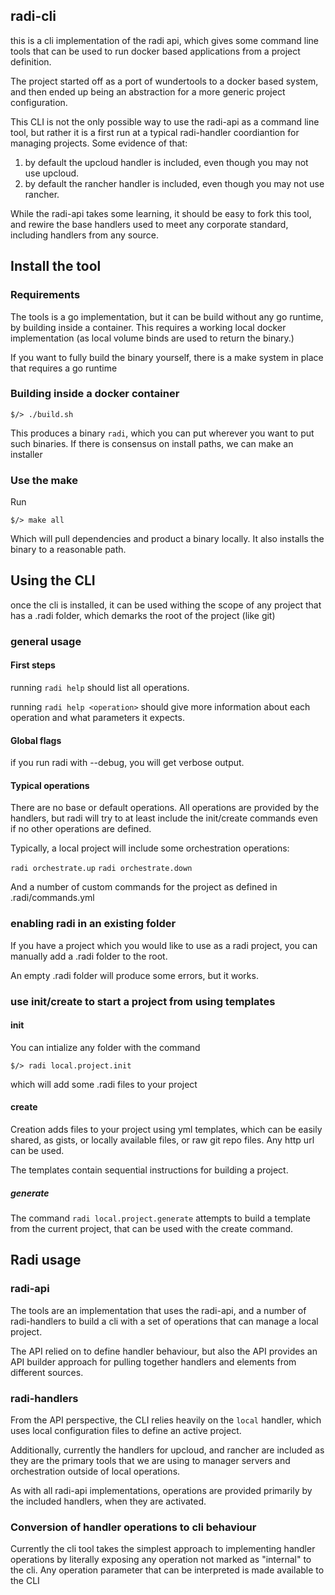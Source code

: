 radi-cli
--------------

this is a cli implementation of the radi api, which gives some command line
tools that can be used to run docker based applications from a project definition.

The project started off as a port of wundertools to a docker based system, and then
ended up being an abstraction for a more generic project configuration.

This CLI is not the only possible way to use the radi-api as a command line tool,
but rather it is a first run at a typical radi-handler coordiantion for managing
projects.
Some evidence of that:
1. by default the upcloud handler is included, even though you may not use upcloud.
2. by default the rancher handler is included, even though you may not use rancher.

While the radi-api takes some learning, it should be easy to fork this tool, and
rewire the base handlers used to meet any corporate standard, including handlers
from any source.

## Install the tool

### Requirements

The tools is a go implementation, but it can be build without any go runtime, by
building inside a container.
This requires a working local docker implementation (as local volume binds are 
used to return the binary.)

If you want to fully build the binary yourself, there is a make system in place
that requires a go runtime

### Building inside a docker container

```
$/> ./build.sh
```

This produces a binary `radi`, which you can put wherever you want to put such 
binaries.  If there is consensus on install paths, we can make an installer

### Use the make

Run 

```
$/> make all
```

Which will pull dependencies and product a binary locally.  It also installs
the binary to a reasonable path.


## Using the CLI

once the cli is installed, it can be used withing the scope of any project
that has a .radi folder, which demarks the root of the project (like git)

### general usage


#### First steps

running `radi help` should list all operations.  

running `radi help <operation>` should give more information about each 
operation and what parameters it expects.

#### Global flags

if you run radi with --debug, you will get verbose output.

#### Typical operations

There are no base or default operations. All operations are provided by
the handlers, but radi will try to at least include the init/create
commands even if no other operations are defined.

Typically, a local project will include some orchestration operations:

``` radi orchestrate.up ```
``` radi orchestrate.down ```

And a number of custom commands for the project as defined in
.radi/commands.yml

### enabling radi in an existing folder

If you have a project which you would like to use as a radi project, you
can manually add a .radi folder to the root.

An empty .radi folder will produce some errors, but it works.

### use init/create to start a project from using templates

#### init

You can intialize any folder with the command 

```
$/> radi local.project.init
```

which will add some .radi files to your project

#### create

Creation adds files to your project using yml templates, which can be easily
shared, as gists, or locally available files, or raw git repo files.  Any 
http url can be used.

The templates contain sequential instructions for building a project.

##### generate

The command `radi local.project.generate` attempts to build a template from
the current project, that can be used with the create command.

## Radi usage

### radi-api

The tools are an implementation that uses the radi-api, and a number of
radi-handlers to build a cli with a set of operations that can manage a local
project.

The API relied on to define handler behaviour, but also the API provides an
API builder approach for pulling together handlers and elements from different
sources.

### radi-handlers

From the API perspective, the CLI relies heavily on the `local` handler, which
uses local configuration files to define an active project.

Additionally, currently the handlers for upcloud, and rancher are included
as they are the primary tools that we are using to manager servers and 
orchestration outside of local operations.

As with all radi-api implementations, operations are provided primarily by
the included handlers, when they are activated.

### Conversion of handler operations to cli behaviour

Currently the cli tool takes the simplest approach to implementing handler
operations by literally exposing any operation not marked as "internal" to
the cli.  Any operation parameter that can be interpreted is made available
to the CLI
